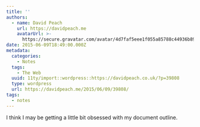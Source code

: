 ```yaml
---
title: ''
authors:
  - name: David Peach
    url: https://davidpeach.me
    avatarUrl: >-
      https://secure.gravatar.com/avatar/4d7faf5eee1f055a85788c44936b8995eaab6dfb004e7854ec747ccb272e91ee?s=96&d=mm&r=g
date: 2015-06-09T18:49:00.000Z
metadata:
  categories:
    - Notes
  tags:
    - The Web
  uuid: 11ty/import::wordpress::https://davidpeach.co.uk/?p=39808
  type: wordpress
  url: https://davidpeach.me/2015/06/09/39808/
tags:
  - notes
---
```

I think I may be getting a little bit obsessed with my document outline.
